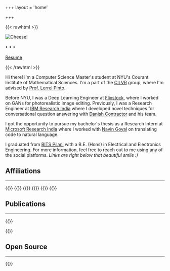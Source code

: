 +++
layout = 'home'

+++

{{< rawhtml >}}
<div class="profile-div">
<img class="profile-image" src="https://i.imgur.com/rbNi4kX.png" alt="Cheese!">
<p class="profile-links">
  <a href="https://github.com/nikhilweee"><i class="fa-brands fa-github fa-xl"></i></a> • 
  <a href="https://twitter.com/nikhilweee"><i class="fa-brands fa-twitter fa-xl"></i></a> • 
  <a href="https://linkedin.com/in/nikhilweee"><i class="fa-brands fa-linkedin fa-xl"></i></a> • 
  <a href="mailto:nikhilweee@gmail.com"><i class="fa-solid fa-at fa-xl"></i></a>
  <br/><br/><a href="/resume/">Resume</a>
</p>
</div>
{{< /rawhtml >}}

Hi there! I'm a Computer Science Master's student at NYU's Courant Institute of Mathematical Sciences. I'm a part of the [CILVR](https://wp.nyu.edu/cilvr/) group, where I'm advised by [Prof. Lerrel Pinto](https://www.lerrelpinto.com/).

Before NYU, I was a Deep Learning Engineer at [Flixstock](https://www.flixstock.com/), where I worked on GANs for photorealistic image editing.
Previously, I was a Research Engineer at [IBM Research India](https://research.ibm.com/labs/india/) where I developed novel techniques for conversational question answering with [Danish Contractor](https://sites.google.com/site/danishcontractor1/home) and his team.

I got the opportunity to pursue my bachelor's thesis as a Research Intern at [Microsoft Research India](https://www.microsoft.com/en-us/research/lab/microsoft-research-india/) where I worked with [Navin Goyal](https://www.microsoft.com/en-us/research/people/navingo/) on translating code to natural language.

I graduated from [BITS Pilani](https://www.bits-pilani.ac.in/) with a B.E. (Hons) in Electrical and Electronics Engineering. For more information, feel free to reach out to me using any of the social platforms. _Links are right below that beautiful smile :)_

## Affiliations
---
{{<centerwrap>}}
{{<affiliation img="https://i.imgur.com/mcSg2hB.png" href="https://www.bits-pilani.ac.in/" 
               name="BITS Pilani" desc="2014-2018">}}
{{<affiliation img="https://i.imgur.com/lkzx6nW.jpg" href="https://www.microsoft.com/en-us/research/" 
               name="Microsoft Research" desc="Spring 2018">}}
{{<affiliation img="https://i.imgur.com/RmexH3t.png" href="https://research.ibm.com/" 
               name="IBM Research" desc="2018-2020">}}
{{<affiliation img="https://i.imgur.com/ufM9VhW.png" href="https://www.nyu.edu/" 
               name="New York University" desc="2021-Present">}}
{{</centerwrap>}}


## Publications
---
{{<cventry title="Neural Conversational QA: Learning to Reason vs Exploiting Patterns"
           subtitle="**Nikhil Verma**, Abhishek Sharma, Dhiraj Madan, Danish Contractor, Harshit Kumar, Sachindra Joshi"
           desc="Paper published at EMNLP 2020"
           right="[[Abstract]](https://aclanthology.org/2020.emnlp-main.589/)">}}

{{<cventry title="Generating Dialog System Workspaces"
           subtitle="Danish Contractor, **Nikhil Verma**, Harshit Kumar and Sachindra Joshi"
           desc="Patent filed with the US Patent and Trademark Office"
           right="[[US 16/892805]](https://patents.google.com/patent/US20210383077A1/en)">}}


## Open Source
---
{{<cventry title="SHIS: Simple HTTP Image Server"
           desc="A drop-in replacement for `python -m http.server`, albeit for images."
           right="[[GitHub]](https://github.com/nikhilweee/shis)">}}
